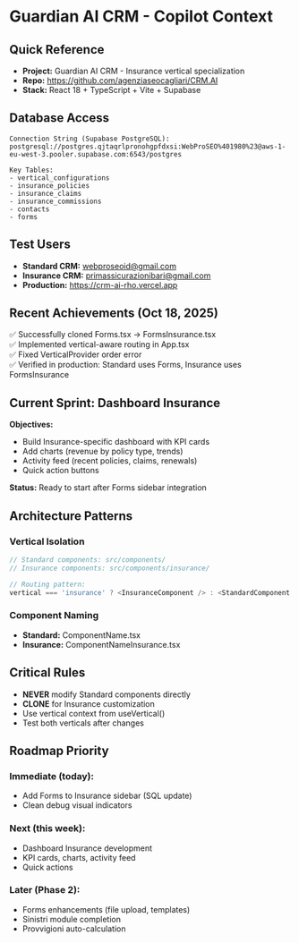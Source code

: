 # Guardian AI CRM - Copilot Context

## Quick Reference
- **Project:** Guardian AI CRM - Insurance vertical specialization
- **Repo:** https://github.com/agenziaseocagliari/CRM.AI
- **Stack:** React 18 + TypeScript + Vite + Supabase

## Database Access

```
Connection String (Supabase PostgreSQL):
postgresql://postgres.qjtaqrlpronohgpfdxsi:WebProSEO%401980%23@aws-1-eu-west-3.pooler.supabase.com:6543/postgres

Key Tables:
- vertical_configurations
- insurance_policies
- insurance_claims  
- insurance_commissions
- contacts
- forms
```

## Test Users
- **Standard CRM:** webproseoid@gmail.com
- **Insurance CRM:** primassicurazionibari@gmail.com
- **Production:** https://crm-ai-rho.vercel.app

## Recent Achievements (Oct 18, 2025)
✅ Successfully cloned Forms.tsx → FormsInsurance.tsx  
✅ Implemented vertical-aware routing in App.tsx  
✅ Fixed VerticalProvider order error  
✅ Verified in production: Standard uses Forms, Insurance uses FormsInsurance  

## Current Sprint: Dashboard Insurance
**Objectives:**
- Build Insurance-specific dashboard with KPI cards
- Add charts (revenue by policy type, trends)
- Activity feed (recent policies, claims, renewals)
- Quick action buttons

**Status:** Ready to start after Forms sidebar integration

## Architecture Patterns

### Vertical Isolation
```typescript
// Standard components: src/components/
// Insurance components: src/components/insurance/

// Routing pattern:
vertical === 'insurance' ? <InsuranceComponent /> : <StandardComponent />
```

### Component Naming
- **Standard:** ComponentName.tsx
- **Insurance:** ComponentNameInsurance.tsx

## Critical Rules
- **NEVER** modify Standard components directly
- **CLONE** for Insurance customization
- Use vertical context from useVertical()
- Test both verticals after changes

## Roadmap Priority

### Immediate (today):
- Add Forms to Insurance sidebar (SQL update)
- Clean debug visual indicators

### Next (this week):
- Dashboard Insurance development
- KPI cards, charts, activity feed
- Quick actions

### Later (Phase 2):
- Forms enhancements (file upload, templates)
- Sinistri module completion
- Provvigioni auto-calculation
